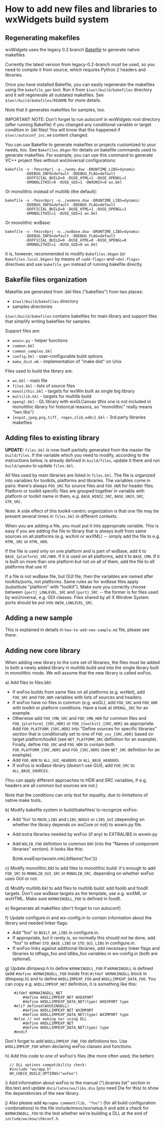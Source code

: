 How to add new files and libraries to wxWidgets build system
============================================================


Regenerating makefiles
----------------------

wxWidgets uses the legacy 0.2 branch [Bakefile](https://www.bakefile.org) to
generate native makefiles.

Currently the latest version from legacy-0.2-branch must be used, so you need
to compile it from source, which requires Python 2 headers and libraries.

Once you have installed Bakefile, you can easily regenerate the makefiles using
the `bakefile_gen` tool. Run it from `$(wx)/build/bakefiles` directory and it will
regenerate all outdated makefiles. See `$(wx)/build/bakefiles/README` for more
details.

Note that it generates makefiles for samples, too.

IMPORTANT NOTE: Don't forget to run autoconf in wxWidgets root directory
(after running Bakefile) if you changed any conditional
variable or target condition in .bkl files! You will know that
this happened if `$(wx)/autoconf_inc.m4` content changed.

You can use Bakefile to generate makefiles or projects customized to your
needs, too. See `Bakefiles.bkgen` for details on bakefile commands used to
generate makefiles. For example, you can use this command to generate
VC++ project files without wxUniversal configurations:

    bakefile -v -fmsvc6prj -o../wxmy.dsw -DRUNTIME_LIBS=dynamic
             -DDEBUG_INFO=default -DDEBUG_FLAG=default
             -DOFFICIAL_BUILD=0 -DUSE_HTML=1 -DUSE_OPENGL=1
             -DMONOLITHIC=0 -DUSE_GUI=1 -DWXUNIV=0 wx.bkl

Or monolithic instead of multilib (the default):

    bakefile -v -fmsvc6prj -o../wxmono.dsw -DRUNTIME_LIBS=dynamic
             -DDEBUG_INFO=default -DDEBUG_FLAG=default
             -DOFFICIAL_BUILD=0 -DUSE_HTML=1 -DUSE_OPENGL=1
             -DMONOLITHIC=1 -DUSE_GUI=1 wx.bkl

Or monolithic wxBase:

    bakefile -v -fmsvc6prj -o../wxBase.dsw -DRUNTIME_LIBS=dynamic
             -DDEBUG_INFO=default -DDEBUG_FLAG=default
             -DOFFICIAL_BUILD=0 -DUSE_HTML=0 -DUSE_OPENGL=0
             -DMONOLITHIC=1 -DUSE_GUI=0 wx.bkl

It is, however, recommended to modify `Bakefiles.bkgen` (or
`Bakefiles.local.bkgen)` by means of `<add-flags>` and `<del-flags>` directives
and use `bakefile_gen` instead of running bakefile directly.


Bakefile files organization
---------------------------

Makefile are generated from .bkl files ("bakefiles") from two places:

  - `$(wx)/build/bakefiles` directory
  - samples directories

`$(wx)/build/bakefiles` contains bakefiles for main library and support files
that simplify writing bakefiles for samples.

Support files are:

  - `wxwin.py`                - helper functions
  - `common.bkl`
  - `common_samples.bkl`
  - `config.bkl`              - user-configurable build options
  - `make_dist.mk`            - implementation of "make dist" on Unix

Files used to build the library are:

  - `wx.bkl`                  - main file
  - `files.bkl`               - lists of source files
  - `monolithic.bkl`          - targets for wxWin built as single big library
  - `multilib.bkl`            - targets for multilib build
  - `opengl.bkl`              - GL library with wxGLCanvas (this one is not
  included in monolithic library for historical reasons, so "monolithic" really
  means "two libs")
  - `{expat,jpeg,png,tiff, regex,zlib,odbc}.bkl` - 3rd party libraries makefiles


Adding files to existing library
--------------------------------

**UPDATE:** `files.bkl` is now itself partially generated from the master file
`build/files`. If the variable which you need to modify, according to the
instructions below, is already defined in `build/files`, update it there and run
`build/upmake` to update `files.bkl`.


All files used by main libraries are listed in `files.bkl`. The file is
organized into variables for toolkits, platforms and libraries. The variables
come in pairs: there's always `FOO_SRC` for source files and `FOO_HDR` for header
files. Platform or toolkit specific files are grouped together in variable
with platform or toolkit name in them, e.g. `BASE_WIN32_SRC`, `BASE_UNIX_SRC`,
`GTK_SRC`.

Note: A side effect of this toolkit-centric organization is that one file may
be present several times in `files.bkl` in different contexts.

When you are adding a file, you must put it into appropriate variable. This is
easy if you are adding the file to library that is always built from same
sources on all platforms (e.g. wxXml or wxXML) -- simply add the file to e.g.
`HTML_SRC` or `HTML_HDR`.

If the file is used only on one platform and is part of wxBase, add it to
`BASE_{platform}_SRC/HDR`. If it is used on all platforms, add it to `BASE_CMN`.
If it is built on more than one platform but not on all of them, add the file
to *all* platforms that use it!

If a file is not wxBase file, but GUI file, then the variables are named after
toolkits/ports, not platforms. Same rules as for wxBase files apply
(substitute "platform" with "toolkit"). Make sure you correctly choose between
`{port}_LOWLEVEL_SRC` and `{port}_SRC` -- the former is for files used by
wxUniversal, e.g. GDI classes. Files shared by all X Window System ports
should be put into `XWIN_LOWLEVEL_SRC`.


Adding a new sample
-------------------

This is explained in details in `how-to-add-new-sample.md` file, please see
there.


Adding new core library
-----------------------

When adding new library to the core set of libraries, the files must be
added to both a newly added library in multilib build and into the single
library built in monolithic mode. We will assume that the new library is
called wxFoo.

a) Add files to files.bkl:
   * If wxFoo builds from same files on all platforms (e.g. wxNet),
   add `FOO_SRC` and `FOO_HDR` variables with lists of sources and headers.
   * If wxFoo have no files in common (e.g. wxGL), add `FOO_SRC` and `FOO_HDR`
   with toolkit or platform conditions. Have a look at `OPENGL_SRC` for an
   example.
   * Otherwise add `FOO_CMN_SRC` and `FOO_CMN_HDR` for common files and
   `FOO_{platform}_{SRC,HDR}` or `FOO_{toolkit}_{SRC,HDR}` as appropriate. Add
   `FOO_PLATFORM_{SRC,HDR}` into "Define sources for specific libraries"
   section that is conditionally set to one of `FOO_xxx_{SRC,HDR}` based on
   target platform/toolkit (see `NET_PLATFORM_SRC` definition for an example).
   Finally, define `FOO_SRC` and `FOO_HDR` to contain both
   `FOO_PLATFORM_{SRC,HDR}` and `FOO_{SRC,HDR}` (see `NET_SRC` definition for an
   example).
   * Add `FOO_HDR` to `ALL_GUI_HEADERS` or `ALL_BASE_HEADERS`.
   * If wxFoo is wxBase library (doesn't use GUI), add `FOO_SRC` to
   `ALL_BASE_SOURCES`.

   (You can apply different approaches to HDR and SRC variables, if e.g.
   headers are all common but sources are not.)

   Note that the conditions can only test for equality, due to limitations of
   native make tools.

b) Modify bakefile system in build/bakefiles/ to recognize wxFoo:
   * Add 'foo' to `MAIN_LIBS` and `LIBS_NOGUI` or `LIBS_GUI` (depending on whether
   the library depends on wxCore or not) to wxwin.py file.
   * Add extra libraries needed by wxFoo (if any) to EXTRALIBS in wxwin.py
   * Add `WXLIB_FOO` definition to common.bkl (into the "Names of component
   libraries" section). It looks like this:

       <set var="WXLIB_FOO">
          <if cond="MONOLITHIC=='0'">$(mk.evalExpr(wxwin.mkLibName('foo')))</if>
       </set>

c) Modify monolithic.bkl to add files to monolithic build: it's enough to add
   `FOO_SRC` to `MONOLIB_GUI_SRC` or `MONOLIB_SRC`, depending on whether wxFoo uses
   GUI or not.

d) Modify multilib.bkl to add files to multilib build: add foolib and foodll
   targets. Don't use wxBase targets as the template, use e.g. wxXML or wxHTML.
   Make sure `WXMAKINGDLL_FOO` is defined in foodll.

e) Regenerate all makefiles (don't forget to run autoconf)

f) Update configure.in and wx-config.in to contain information about
   the library and needed linker flags:
   * Add "foo" to `BUILT_WX_LIBS` in configure.in.
   * If appropriate, but it rarely is, so normally this should _not_ be done,
     add "foo" to either `STD_BASE_LIBS` or `STD_GUI_LIBS` in configure.in.
   * If wxFoo links against additional libraries, add necessary linker
     flags and libraries to ldflags_foo and ldlibs_foo variables in
     wx-config.in (both are optional).

g) Update dlimpexp.h to define `WXMAKINGDLL_FOO` if `WXMAKINGDLL` is defined (add
   `#define WXMAKINGDLL_FOO` inside first `#ifdef WXMAKINGDLL` block in
   dlimpexp.h) and to define `WXDLLIMPEXP_FOO` and `WXDLLIMPEXP_DATA_FOO`. You
   can copy e.g. `WXDLLIMPEXP_NET` definition, it is something like this:

        #ifdef WXMAKINGDLL_NET
            #define WXDLLIMPEXP_NET WXEXPORT
            #define WXDLLIMPEXP_DATA_NET(type) WXEXPORT type
        #elif defined(WXUSINGDLL)
            #define WXDLLIMPEXP_NET WXIMPORT
            #define WXDLLIMPEXP_DATA_NET(type) WXIMPORT type
        #else // not making nor using DLL
            #define WXDLLIMPEXP_NET
            #define WXDLLIMPEXP_DATA_NET(type) type
        #endif

   Don't forget to add `WXDLLIMPEXP_FWD_FOO` definitions too.
   Use `WXDLLIMPEXP_FOO` when declaring wxFoo classes and functions.

h) Add this code to one of wxFoo's files (the more often used, the better):

      // DLL options compatibility check:
      #include "wx/app.h"
      WX_CHECK_BUILD_OPTIONS("wxFoo")

i) Add information about wxFoo to the manual ("Libraries list" section
   in libs.tex) and update `docs/latex/wx/libs.dia` (you need Dia for this)
   to show the dependencies of the new library.

j) Also please add `#pragma comment(lib, "foo")` (for all build configuration
   combinations) to the file include/msvc/wx/setup.h and
   add a check for `WXMAKINGDLL_FOO` to the test whether we're building a DLL at
   the end of `include/wx/msw/chkconf.h`.
